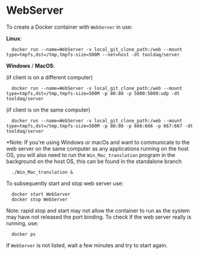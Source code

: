 # WebServer

To create a Docker container with `WebServer` in use:

**Linux**:

      docker run --name=WebServer -v local_git_clone_path:/web --mount type=tmpfs,dst=/tmp,tmpfs-size=500M --net=host -dt tooldaq/server

**Windows** / **MacOS**:

(if client is on a different computer)

      docker run --name=WebServer -v local_git_clone_path:/web --mount type=tmpfs,dst=/tmp,tmpfs-size=500M -p 80:80 -p 5000:5000:udp -dt tooldaq/server

(if client is on the same computer)

      docker run --name=WebServer -v local_git_clone_path:/web --mount type=tmpfs,dst=/tmp,tmpfs-size=500M -p 80:80 -p 666:666 -p 667:667 -dt tooldaq/server   

*Note: If you're using Windows or macOs and want to communicate to the web server on the same computer as any applications running on the host OS, you will also need to run the `Win_Mac_translation` program in the background on the host OS, this can be found in the standalone branch

      ./Win_Mac_translation &

To subsequently start and stop web server use:

      docker start WebServer
      docker stop WebServer


Note: rapid stop and start may not allow the container to run as the system may have not released the port binding. To check if the web server really is running, use:

      docker ps 

If `WebServer` is not listed, wait a few minutes and try to start again.
